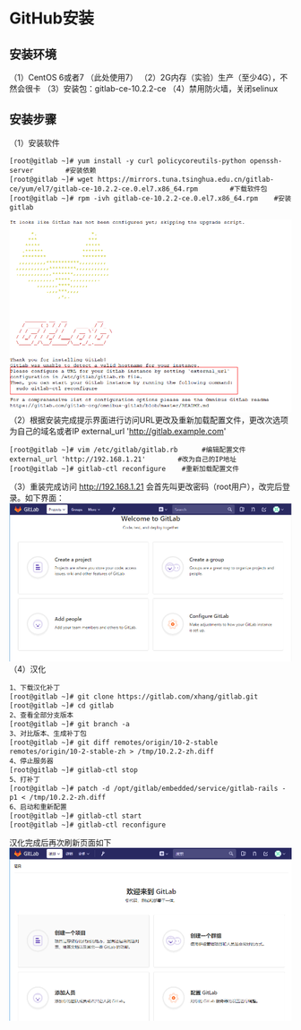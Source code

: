 # GitHub安装
## 安装环境
（1）CentOS 6或者7    （此处使用7）
（2）2G内存（实验）生产（至少4G），不然会很卡
（3）安装包：gitlab-ce-10.2.2-ce
（4）禁用防火墙，关闭selinux
## 安装步骤
（1）安装软件
```console
[root@gitlab ~]# yum install -y curl policycoreutils-python openssh-server        #安装依赖
[root@gitlab ~]# wget https://mirrors.tuna.tsinghua.edu.cn/gitlab-ce/yum/el7/gitlab-ce-10.2.2-ce.0.el7.x86_64.rpm        #下载软件包
[root@gitlab ~]# rpm -ivh gitlab-ce-10.2.2-ce.0.el7.x86_64.rpm    #安装gitlab
```
![avatar](image/gitlab_success.png)
（2）根据安装完成提示界面进行访问URL更改及重新加载配置文件，更改次选项为自己的域名或者IP     external_url 'http://gitlab.example.com'
```console
[root@gitlab ~]# vim /etc/gitlab/gitlab.rb      #编辑配置文件  
external_url 'http://192.168.1.21'        #改为自己的IP地址
[root@gitlab ~]# gitlab-ctl reconfigure    #重新加载配置文件
```
（3）重装完成访问 http://192.168.1.21 会首先叫更改密码（root用户），改完后登录。如下界面：
![avatar](image/gitlab_index.png)
（4）汉化
```console
1、下载汉化补丁
[root@gitlab ~]# git clone https://gitlab.com/xhang/gitlab.git
[root@gitlab ~]# cd gitlab    
2、查看全部分支版本
[root@gitlab ~]# git branch -a
3、对比版本、生成补丁包
[root@gitlab ~]# git diff remotes/origin/10-2-stable remotes/origin/10-2-stable-zh > /tmp/10.2.2-zh.diff
4、停止服务器
[root@gitlab ~]# gitlab-ctl stop
5、打补丁
[root@gitlab ~]# patch -d /opt/gitlab/embedded/service/gitlab-rails -p1 < /tmp/10.2.2-zh.diff
6、启动和重新配置
[root@gitlab ~]# gitlab-ctl start
[root@gitlab ~]# gitlab-ctl reconfigure
```
汉化完成后再次刷新页面如下
![avatar](image/gitlab汉化.png)